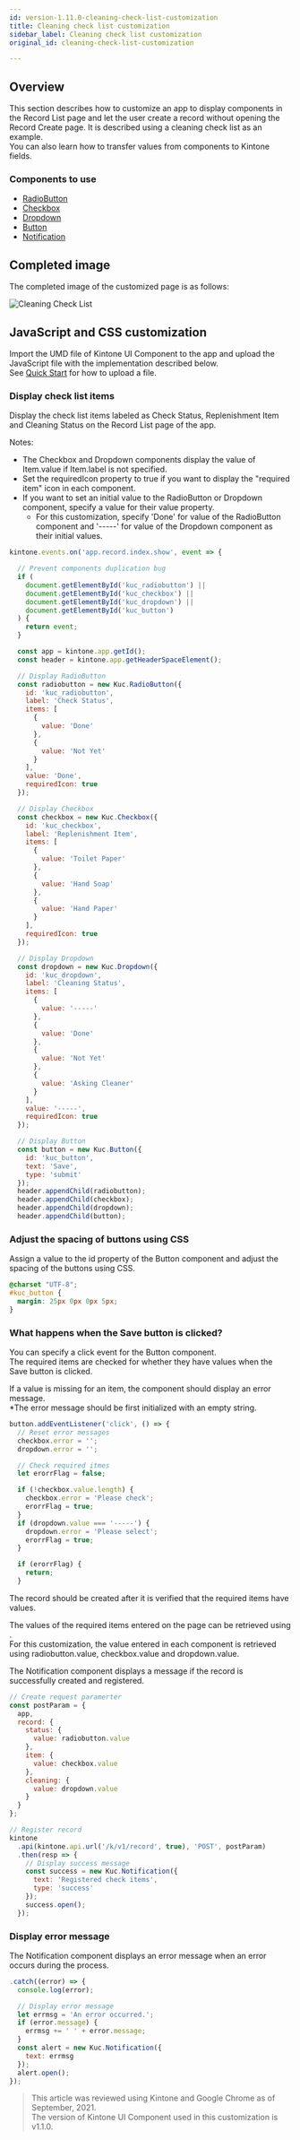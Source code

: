 ```yaml
---
id: version-1.11.0-cleaning-check-list-customization
title: Cleaning check list customization
sidebar_label: Cleaning check list customization
original_id: cleaning-check-list-customization

---
```


## Overview

This section describes how to customize an app to display components in the Record List page and let the user create a record without opening the Record Create page. It is described using a cleaning check list as an example.<br>
You can also learn how to transfer values from components to Kintone fields.


### Components to use
- [RadioButton](../components/desktop/radio-button.md)
- [Checkbox](../components/desktop/checkbox.md)
- [Dropdown](../components/desktop/dropdown.md)
- [Button](../components/desktop/button.md)
- [Notification](../components/desktop/notification.md)

## Completed image

The completed image of the customized page is as follows:

![Cleaning Check List](assets/cleaning_check_list.png)

## JavaScript and CSS customization

Import the UMD file of Kintone UI Component to the app and upload the JavaScript file with the implementation described below.<br>
See [Quick Start](../getting-started/quick-start.md) for how to upload a file.

### Display check list items

Display the check list items labeled as Check Status, Replenishment Item and Cleaning Status on the Record List page of the app.<br>

Notes:
- The Checkbox and Dropdown components display the value of Item.value if Item.label is not specified.
- Set the requiredIcon property to true if you want to display the "required item" icon in each component.
- If you want to set an initial value to the RadioButton or Dropdown component, specify a value for their value property.
  - For this customization, specify 'Done' for value of the RadioButton component and '-----' for value of the Dropdown component as their initial values.

```javascript
kintone.events.on('app.record.index.show', event => {

  // Prevent components duplication bug
  if (
    document.getElementById('kuc_radiobutton') ||
    document.getElementById('kuc_checkbox') ||
    document.getElementById('kuc_dropdown') ||
    document.getElementById('kuc_button')
  ) {
    return event;
  }

  const app = kintone.app.getId();
  const header = kintone.app.getHeaderSpaceElement();

  // Display RadioButton
  const radiobutton = new Kuc.RadioButton({
    id: 'kuc_radiobutton',
    label: 'Check Status',
    items: [
      {
        value: 'Done'
      },
      {
        value: 'Not Yet'
      }
    ],
    value: 'Done',
    requiredIcon: true
  });

  // Display Checkbox
  const checkbox = new Kuc.Checkbox({
    id: 'kuc_checkbox',
    label: 'Replenishment Item',
    items: [
      {
        value: 'Toilet Paper'
      },
      {
        value: 'Hand Soap'
      },
      {
        value: 'Hand Paper'
      }
    ],
    requiredIcon: true
  });

  // Display Dropdown
  const dropdown = new Kuc.Dropdown({
    id: 'kuc_dropdown',
    label: 'Cleaning Status',
    items: [
      {
        value: '-----'
      },
      {
        value: 'Done'
      },
      {
        value: 'Not Yet'
      },
      {
        value: 'Asking Cleaner'
      }
    ],
    value: '-----',
    requiredIcon: true
  });

  // Display Button
  const button = new Kuc.Button({
    id: 'kuc_button',
    text: 'Save',
    type: 'submit'
  });
  header.appendChild(radiobutton);
  header.appendChild(checkbox);
  header.appendChild(dropdown);
  header.appendChild(button);
```
### Adjust the spacing of buttons using CSS

Assign a value to the id property of the Button component and adjust the spacing of the buttons using CSS.

```css
@charset "UTF-8";
#kuc_button {
  margin: 25px 0px 0px 5px;
}
```

### What happens when the Save button is clicked?

You can specify a click event for the Button component.<br>
The required items are checked for whether they have values when the Save button is clicked.

If a value is missing for an item, the component should display an error message.<br>
*The error message should be first initialized with an empty string.


```javascript
button.addEventListener('click', () => {
  // Reset error messages
  checkbox.error = '';
  dropdown.error = '';

  // Check required itmes
  let erorrFlag = false;

  if (!checkbox.value.length) {
    checkbox.error = 'Please check';
    erorrFlag = true;
  }
  if (dropdown.value === '-----') {
    dropdown.error = 'Please select';
    erorrFlag = true;
  }

  if (erorrFlag) {
    return;
  }
```
The record should be created after it is verified that the required items have values.<br>

The values of the required items entered on the page can be retrieved using <Component variable name.value>.<br>
For this customization, the value entered in each component is retrieved using radiobutton.value, checkbox.value and dropdown.value.

The Notification component displays a message if the record is successfully created and registered.


```javascript
// Create request paramerter
const postParam = {
  app,
  record: {
    status: {
      value: radiobutton.value
    },
    item: {
      value: checkbox.value
    },
    cleaning: {
      value: dropdown.value
    }
  }
};

// Register record
kintone
  .api(kintone.api.url('/k/v1/record', true), 'POST', postParam)
  .then(resp => {
    // Display success message
    const success = new Kuc.Notification({
      text: 'Registered check items',
      type: 'success'
    });
    success.open();
  });
```

### Display error message

The Notification component displays an error message when an error occurs during the process.

```javascript
.catch((error) => {
  console.log(error);

  // Display error message
  let errmsg = 'An error occurred.';
  if (error.message) {
    errmsg += ' ' + error.message;
  }
  const alert = new Kuc.Notification({
    text: errmsg
  });
  alert.open();
});
```

> This article was reviewed using Kintone and Google Chrome as of September, 2021.<br>
> The version of Kintone UI Component used in this customization is v1.1.0.

